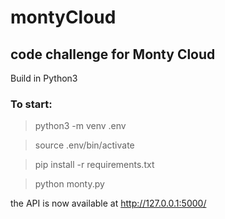 # montyCloud
 
## code challenge for Monty Cloud

Build in Python3

### To start:
> python3 -m venv .env

> source .env/bin/activate

> pip install -r requirements.txt

> python monty.py

the API is now available at http://127.0.0.1:5000/